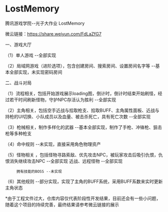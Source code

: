 # LostMemory
腾讯游戏学院--光子大作业  LostMemory

微云链接：https://share.weiyun.com/FdLaZfG7

一、游戏大厅

（1）单人游戏    --全部实现

（2）局域网游戏（进阶选项），包含创建房间、搜索房间、设置房间名字等 --基本全部实现，未实现密码房间

二、战斗对局

（1）流程相关，包括开始游戏展示loading图，倒计时，倒计时结束开始刷怪，经过若干时间刷新怪物，守护NPC存活认为胜利  --全部实现

（2）主角相关，包括空手近战与拾取枪支、拾取BUFF、主角属性面板、近战与持枪的UI切换、小队成员以及血量、被击杀死亡，具有死亡次数 --全部实现

（3）枪械相关，制作多样化的武器 --基本全部实现，制作了手枪、冲锋枪、狙击枪等多种枪支

（4）命中规则 --未实现，直接采用角色物理资产

（5）怪物相关 ，包括怪物寻路索敌、优先攻击NPC，被玩家攻击后吸引仇恨，仇恨消失继续攻击NPC --全部实现
         近战、远程怪物 --全部实现
         
         拥有技能的BOSS --未实现

（6）其他规则 --部分实现，实现了主角的BUFF系统，采用BUFF系数来实时更新主角状态


*由于工程文件过大，仓库内容仅代表阶段性开发结果，目前还会有一些小问题，随着这个项目的持续完善，最终结果请参考微云链接的展示



